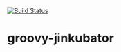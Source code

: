 [![Build Status](https://travis-ci.org/marcingrzejszczak/groovy-jinkubator.svg?branch=master)](https://travis-ci.org/marcingrzejszczak/groovy-jinkubator)

groovy-jinkubator
=======================

